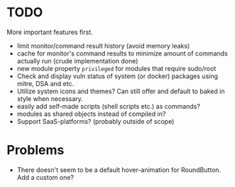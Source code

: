 # TODO
More important features first.
- limit monitor/command result history (avoid memory leaks)
- cache for monitor's command results to minimize amount of commands actually run (crude implementation done)
- new module property `privileged` for modules that require sudo/root
- Check and display vuln status of system (or docker) packages using mitre, DSA and etc.
- Utilize system icons and themes? Can still offer and default to baked in style when necessary.
- easily add self-made scripts (shell scripts etc.) as commands?
- modules as shared objects instead of compiled in?
- Support SaaS-platforms? (probably outside of scope)

# Problems
- There doesn't seem to be a default hover-animation for RoundButton. Add a custom one?

